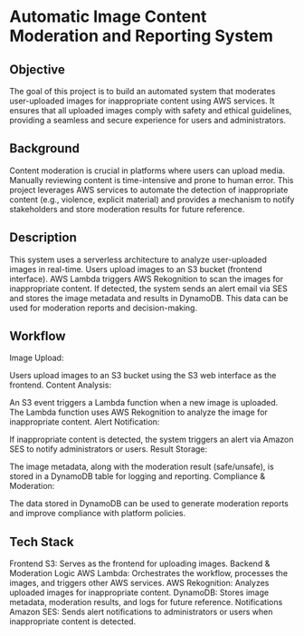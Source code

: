 # Automatic Image Content Moderation and Reporting System
## Objective
The goal of this project is to build an automated system that moderates user-uploaded images for inappropriate content using AWS services. It ensures that all uploaded images comply with safety and ethical guidelines, providing a seamless and secure experience for users and administrators.
## Background
Content moderation is crucial in platforms where users can upload media. Manually reviewing content is time-intensive and prone to human error. This project leverages AWS services to automate the detection of inappropriate content (e.g., violence, explicit material) and provides a mechanism to notify stakeholders and store moderation results for future reference.
## Description
This system uses a serverless architecture to analyze user-uploaded images in real-time. Users upload images to an S3 bucket (frontend interface). AWS Lambda triggers AWS Rekognition to scan the images for inappropriate content. If detected, the system sends an alert email via SES and stores the image metadata and results in DynamoDB. This data can be used for moderation reports and decision-making.
## Workflow
Image Upload:

Users upload images to an S3 bucket using the S3 web interface as the frontend.
Content Analysis:

An S3 event triggers a Lambda function when a new image is uploaded.
The Lambda function uses AWS Rekognition to analyze the image for inappropriate content.
Alert Notification:

If inappropriate content is detected, the system triggers an alert via Amazon SES to notify administrators or users.
Result Storage:

The image metadata, along with the moderation result (safe/unsafe), is stored in a DynamoDB table for logging and reporting.
Compliance & Moderation:

The data stored in DynamoDB can be used to generate moderation reports and improve compliance with platform policies.
## Tech Stack
Frontend
S3: Serves as the frontend for uploading images.
Backend & Moderation Logic
AWS Lambda: Orchestrates the workflow, processes the images, and triggers other AWS services.
AWS Rekognition: Analyzes uploaded images for inappropriate content.
DynamoDB: Stores image metadata, moderation results, and logs for future reference.
Notifications
Amazon SES: Sends alert notifications to administrators or users when inappropriate content is detected.

